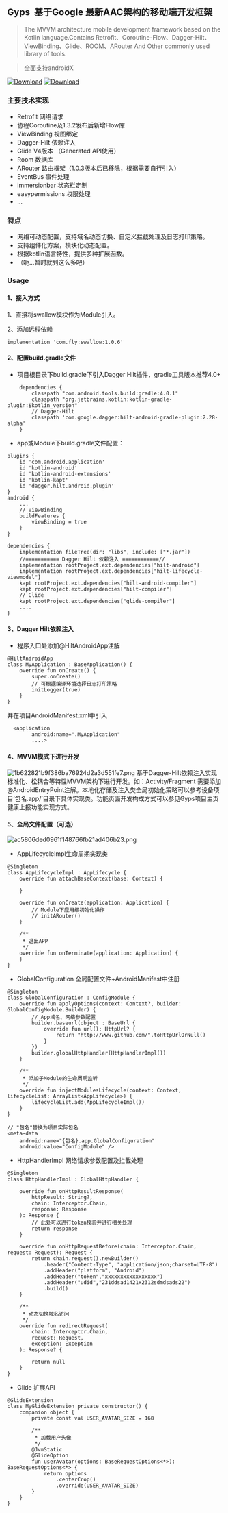 ## Gyps  基于Google 最新AAC架构的移动端开发框架

>The MVVM architecture mobile development framework based on the Kotlin language.Contains Retrofit、Coroutine-Flow、Dagger-Hilt、ViewBinding、Glide、ROOM、ARouter And Other commonly used library of tools.

>全面支持androidX

[![Download](http://img.shields.io/travis/hpuhsp/Gyps.svg?branch=master)](https://github.com/hpuhsp/Gyps)
[![Download](https://api.bintray.com/packages/beijingwahaha/maven/Gyps/images/download.svg) ](https://bintray.com/beijingwahaha/maven/Gyps/1.0.5/link)

### 主要技术实现

* Retrofit 网络请求
* 协程Coroutine及1.3.2发布后新增Flow库
* ViewBinding 视图绑定
* Dagger-Hilt 依赖注入
* Glide V4版本 （Generated API使用）
* Room 数据库
* ARouter 路由框架（1.0.3版本后已移除，根据需要自行引入）
* EventBus 事件处理
* immersionbar 状态栏定制
* easypermissions 权限处理
* ...


### 特点

* 网络可动态配置，支持域名动态切换、自定义拦截处理及日志打印策略。
* 支持组件化方案，模块化动态配置。
* 根据kotlin语言特性，提供多种扩展函数。
* （呃...暂时就列这么多吧）


### Usage
#### 1、接入方式

1、直接将swallow模块作为Module引入。

2、添加远程依赖

```
implementation 'com.fly:swallow:1.0.6'
```

#### 2、配置build.gradle文件

* 项目根目录下build.gradle下引入Dagger Hilt插件，gradle工具版本推荐4.0+

```
    dependencies {
        classpath "com.android.tools.build:gradle:4.0.1"
        classpath "org.jetbrains.kotlin:kotlin-gradle-plugin:$kotlin_version"
        // Dagger-Hilt
        classpath 'com.google.dagger:hilt-android-gradle-plugin:2.28-alpha'
    }
```

* app或Module下build.gradle文件配置：

```
plugins {
    id 'com.android.application'
    id 'kotlin-android'
    id 'kotlin-android-extensions'
    id 'kotlin-kapt'
    id 'dagger.hilt.android.plugin'
}
android {
    ...
    // ViewBinding
    buildFeatures {
        viewBinding = true
    }
}

dependencies {
    implementation fileTree(dir: "libs", include: ["*.jar"])
    //=========== Dagger Hilt 依赖注入 ============//
    implementation rootProject.ext.dependencies["hilt-android"]
    implementation rootProject.ext.dependencies["hilt-lifecycle-viewmodel"]
    kapt rootProject.ext.dependencies["hilt-android-compiler"]
    kapt rootProject.ext.dependencies["hilt-compiler"]
    // Glide
    kapt rootProject.ext.dependencies["glide-compiler"]
    ....
}

```

#### 3、Dagger Hilt依赖注入

* 程序入口处添加@HiltAndroidApp注解

```
@HiltAndroidApp
class MyApplication : BaseApplication() {
    override fun onCreate() {
        super.onCreate()
        // 可根据编译环境选择日志打印策略
        initLogger(true)
    }
}
```

并在项目AndroidManifest.xml中引入
```
  <application
        android:name=".MyApplication"
        ....>
```

#### 4、MVVM模式下进行开发

![1b622821b9f386ba76924d2a3d551fe7.png](images/54432gg.png)
基于Dagger-Hilt依赖注入实现标准化、松耦合等特性MVVM架构下进行开发。如：Activity/Fragment 需要添加@AndroidEntryPoint注解。本地化存储及注入类全局初始化策略可以参考设备项目‘包名.app/’目录下具体实现类。功能页面开发构成方式可以参见Gyps项目主页健康上报功能实现方式。

#### 5、全局文件配置（可选）

![ac5806ded0961f148766fb21ad406b23.png](images/231134.jpg)

* AppLifecycleImpl生命周期实现类

```
@Singleton
class AppLifecycleImpl : AppLifecycle {
    override fun attachBaseContext(base: Context) {

    }

    override fun onCreate(application: Application) {
        // Module下应用级初始化操作
        // initARouter()
    }

    /**
     * 退出APP
     */
    override fun onTerminate(application: Application) {
    }
}
```

* GlobalConfiguration 全局配置文件+AndroidManifest中注册

```
@Singleton
class GlobalConfiguration : ConfigModule {
    override fun applyOptions(context: Context?, builder: GlobalConfigModule.Builder) {
        // App域名、网络参数配置
        builder.baseurl(object : BaseUrl {
            override fun url(): HttpUrl? {
                return "http://www.github.com/".toHttpUrlOrNull()
            }
        })
        builder.globalHttpHandler(HttpHandlerImpl())
    }

    /**
     * 添加子Module的生命周期监听
     */
    override fun injectModulesLifecycle(context: Context, lifecycleList: ArrayList<AppLifecycle>) {
        lifecycleList.add(AppLifecycleImpl())
    }
}
```
```
// "包名"替换为项目实际包名
<meta-data
    android:name="{包名}.app.GlobalConfiguration"
    android:value="ConfigModule" />
```

* HttpHandlerImpl 网络请求参数配置及拦截处理

```
@Singleton
class HttpHandlerImpl : GlobalHttpHandler {

    override fun onHttpResultResponse(
        httpResult: String?,
        chain: Interceptor.Chain,
        response: Response
    ): Response {
        // 此处可以进行token校验并进行相关处理
        return response
    }

    override fun onHttpRequestBefore(chain: Interceptor.Chain, request: Request): Request {
        return chain.request().newBuilder()
            .header("Content-Type", "application/json;charset=UTF-8")
            .addHeader("platform", "Android")
            .addHeader("token","xxxxxxxxxxxxxxxxx")
            .addHeader("udid","231ddsad1421x2312sdmdsads22")
            .build()
    }

    /**
     * 动态切换域名访问
     */
    override fun redirectRequest(
        chain: Interceptor.Chain,
        request: Request,
        exception: Exception
    ): Response? {

        return null
    }
}
```

* Glide 扩展API

```
@GlideExtension
class MyGlideExtension private constructor() {
    companion object {
        private const val USER_AVATAR_SIZE = 168

        /**
         * 加载用户头像
         */
        @JvmStatic
        @GlideOption
        fun userAvatar(options: BaseRequestOptions<*>): BaseRequestOptions<*> {
            return options
                .centerCrop()
                .override(USER_AVATAR_SIZE)
        }
    }
}
```

